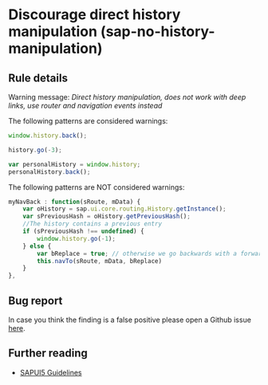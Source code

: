 # Discourage direct history manipulation (sap-no-history-manipulation)

## Rule details

Warning message: _Direct history manipulation, does not work with deep links, use router and navigation events instead_

The following patterns are considered warnings:

```js
window.history.back();
```

```js
history.go(-3);
```

```js
var personalHistory = window.history;
personalHistory.back();
```

The following patterns are NOT considered warnings:

```js
myNavBack : function(sRoute, mData) {
    var oHistory = sap.ui.core.routing.History.getInstance();
    var sPreviousHash = oHistory.getPreviousHash();
    //The history contains a previous entry
    if (sPreviousHash !== undefined) {
        window.history.go(-1);
    } else {
        var bReplace = true; // otherwise we go backwards with a forward history
        this.navTo(sRoute, mData, bReplace)
    }
},
```

## Bug report

In case you think the finding is a false positive please open a Github issue [here](https://github.wdf.sap.corp/S4FIORI-CD/fiori.pipeline/issues).

## Further reading

- [SAPUI5 Guidelines](http://veui5infra.dhcp.wdf.sap.corp:8080/demokit/#docs/guide/030fcd14963048218488048f407f8f34.html)
